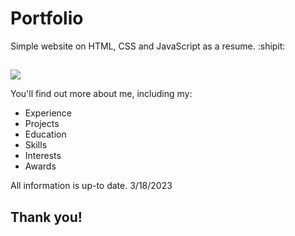 # Portfolio

Simple website on HTML, CSS and JavaScript as a resume. :shipit:
##
<a href="https://mikayelyan.uk"> <img src="https://user-images.githubusercontent.com/89905543/226092602-c015a4e8-9112-44de-8db1-72687813bc7d.png" > </a>

You'll find out more about me, including my:
- Experience
- Projects
- Education
- Skills
- Interests
- Awards

All information is up-to date. 
3/18/2023

## Thank you!
